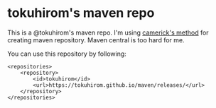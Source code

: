 tokuhirom's maven repo
======================

This is a @tokuhirom's maven repo.
I'm using [camerick's method](http://cemerick.com/2010/08/24/hosting-maven-repos-on-github/) for creating maven repository. Maven central is too hard for me.

You can use this repository by following:

    <repositories>
        <repository>
            <id>tokuhirom</id>
            <url>https://tokuhirom.github.io/maven/releases/</url>
        </repository>
    </repositories>

